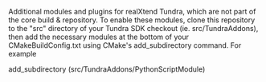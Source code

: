 Additional modules and plugins for realXtend Tundra, which are not part of the 
core build & repository. To enable these modules, clone this repository to the 
"src" directory of your Tundra SDK checkout (ie. src/TundraAddons), then add 
the necessary modules at the bottom of your CMakeBuildConfig.txt using CMake's
add_subdirectory command. For example

add_subdirectory (src/TundraAddons/PythonScriptModule)
